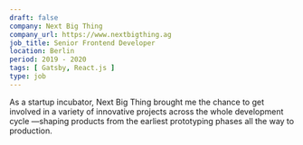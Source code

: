 ```yaml
---
draft: false
company: Next Big Thing
company_url: https://www.nextbigthing.ag
job_title: Senior Frontend Developer
location: Berlin
period: 2019 - 2020
tags: [ Gatsby, React.js ]
type: job
---
```


As a startup incubator, Next Big Thing brought me the chance to get involved in a variety of innovative projects across the whole development cycle —shaping products from the earliest prototyping phases all the way to production.

